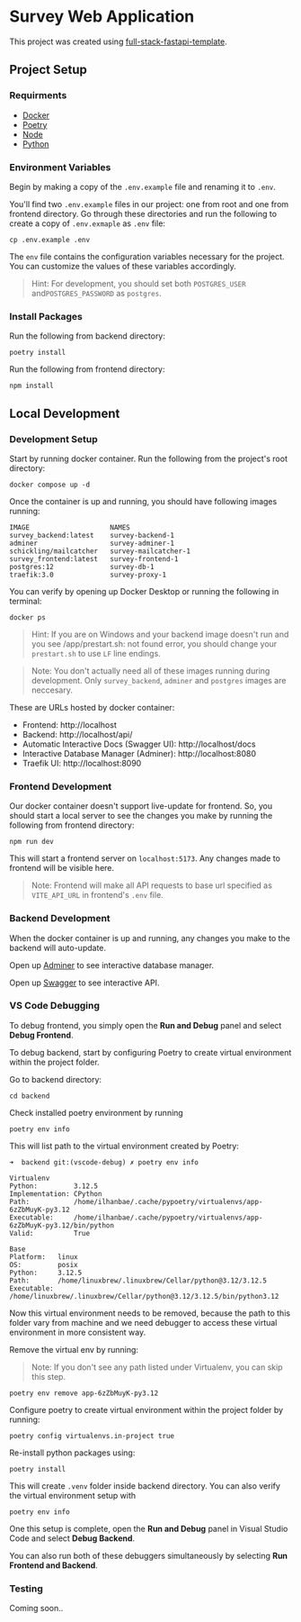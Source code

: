 # Survey Web Application

This project was created using [full-stack-fastapi-template](https://github.com/fastapi/full-stack-fastapi-template).

## Project Setup

### Requirments
* [Docker](https://docs.docker.com/engine/install/)
* [Poetry](https://python-poetry.org/docs/)
* [Node](https://nodejs.org/en/download/package-manager)
* [Python](https://www.python.org/downloads/?ref=blog.latitude.so)

### Environment Variables

Begin by making a copy of the `.env.example` file and renaming it to `.env`.

You'll find two `.env.example` files in our project: one from root and one from frontend directory. Go through these directories and run the following to create a copy of `.env.exmaple` as `.env` file:
```
cp .env.example .env
```

The `env` file contains the configuration variables necessary for the project. You can customize the values of these variables accordingly.

> Hint: For development, you should set both `POSTGRES_USER` and`POSTGRES_PASSWORD` as `postgres`.


### Install Packages

Run the following from backend directory:
```
poetry install
```

Run the following from frontend directory:
```
npm install
```

## Local Development 

### Development Setup

Start by running docker container. Run the following from the project's root directory:
```
docker compose up -d
```

Once the container is up and running, you should have following images running:
```
IMAGE                    NAMES
survey_backend:latest    survey-backend-1
adminer                  survey-adminer-1
schickling/mailcatcher   survey-mailcatcher-1
survey_frontend:latest   survey-frontend-1
postgres:12              survey-db-1
traefik:3.0              survey-proxy-1
```

You can verify by opening up Docker Desktop or running the following in terminal:
```
docker ps
```
> Hint: If you are on Windows and your backend image doesn't run and you see /app/prestart.sh: not found error, you should change your `prestart.sh` to use `LF` line endings.

> Note: You don't actually need all of these images running during development. Only `survey_backend`, `adminer` and `postgres` images are neccesary.

These are URLs hosted by docker container:
* Frontend: http://localhost
* Backend: http://localhost/api/
* Automatic Interactive Docs (Swagger UI): http://localhost/docs
* Interactive Database Manager (Adminer): http://localhost:8080
* Traefik UI: http://localhost:8090

### Frontend Development

Our docker container doesn't support live-update for frontend. So, you should start a local server to see the changes you make by running the following from frontend directory:
```
npm run dev
```

This will start a frontend server on `localhost:5173`. Any changes made to frontend will be visible here.

> Note: Frontend will make all API requests to base url specified as `VITE_API_URL` in frontend's `.env` file.

### Backend Development

When the docker container is up and running, any changes you make to the backend will auto-update.

Open up [Adminer](http://localhost:8080) to see interactive database manager.

Open up [Swagger](http://localhost/docs) to see interactive API.

### VS Code Debugging

To debug frontend, you simply open the **Run and Debug** panel and select **Debug Frontend**.

To debug backend, start by configuring Poetry to create virtual environment within the project folder.

Go to backend directory:
```
cd backend
```

Check installed poetry environment by running
```
poetry env info
```
This will list path to the virtual environment created by Poetry:
```
➜  backend git:(vscode-debug) ✗ poetry env info

Virtualenv
Python:         3.12.5
Implementation: CPython
Path:           /home/ilhanbae/.cache/pypoetry/virtualenvs/app-6zZbMuyK-py3.12
Executable:     /home/ilhanbae/.cache/pypoetry/virtualenvs/app-6zZbMuyK-py3.12/bin/python
Valid:          True

Base
Platform:   linux
OS:         posix
Python:     3.12.5
Path:       /home/linuxbrew/.linuxbrew/Cellar/python@3.12/3.12.5
Executable: /home/linuxbrew/.linuxbrew/Cellar/python@3.12/3.12.5/bin/python3.12
```

Now this virtual environment needs to be removed, because the path to this folder vary from machine and we need debugger to access these virtual environment in more consistent way. 


Remove the virtual env by running:
> Note: If you don't see any path listed under Virtualenv, you can skip this step.
```
poetry env remove app-6zZbMuyK-py3.12
``` 

Configure poetry to create virtual environment within the project folder by running:

```
poetry config virtualenvs.in-project true
```

Re-install python packages using:
```
poetry install
```

This will create `.venv` folder inside backend directory. You can also verify the virtual environment setup with 
```
poetry env info
```

One this setup is complete, open the **Run and Debug** panel in Visual Studio Code and select **Debug Backend**.

You can also run both of these debuggers simultaneously by selecting **Run Frontend and Backend**.

### Testing
Coming soon..

